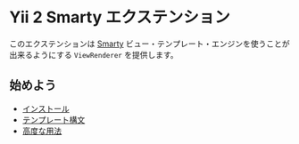 Yii 2 Smarty エクステンション
=============================

このエクステンションは [Smarty](http://www.smarty.net/) ビュー・テンプレート・エンジンを使うことが出来るようにする `ViewRenderer` を提供します。

始めよう
--------

* [インストール](installation.md)
* [テンプレート構文](template-syntax.md)
* [高度な用法](advanced-usage.md)
